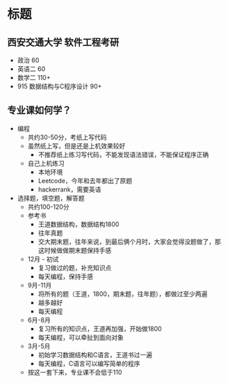 # 标题

## 西安交通大学 软件工程考研

* 政治 60
* 英语二 60
* 数学二 110+
* 915 数据结构与C程序设计 90+

## 专业课如何学？

* 编程
  * 共约30-50分，考纸上写代码
  * 虽然纸上写，但是还是上机效果较好
    * 不推荐纸上练习写代码，不能发现语法错误，不能保证程序正确
  * 自己上机练习
    * 本地环境
    * Leetcode，今年和去年都出了原题
    * hackerrank，需要英语
* 选择题，填空题，解答题
  * 共约100-120分
  * 参考书
    * 王道数据结构，数据结构1800
    * 往年真题
    * 交大期末题，往年来说，到最后俩个月时，大家会觉得没题做了，那这时候做做期末题保持手感
  * 12月 - 初试
    * 复习做过的题，补充知识点
    * 每天编程，保持手感
  * 9月-11月
    * 将所有的题（王道，1800，期末题，往年题），都做过至少两遍
    * 越多越好
    * 每天编程
  * 6月-8月
    * 复习所有的知识点，王道再加强，开始做1800
    * 每天编程，可以牵扯到面向对象
  * 3月-5月
    * 初始学习数据结构和C语言，王道书过一遍
    * 每天编程，C语言可以编写简单的程序
  * 按这一套下来，专业课不会低于110